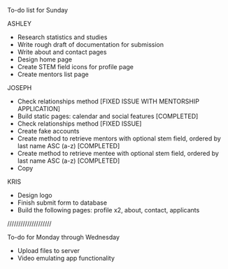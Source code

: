 To-do list for Sunday

ASHLEY
- Research statistics and studies
- Write rough draft of documentation for submission
- Write about and contact pages
- Design home page
- Create STEM field icons for profile page
- Create mentors list page

JOSEPH
- Check relationships method [FIXED ISSUE WITH MENTORSHIP APPLICATION]
- Build static pages: calendar and social features [COMPLETED]
- Check relationships method [FIXED ISSUE]
- Create fake accounts
- Create method to retrieve mentors with optional stem field, ordered by last name ASC (a-z) [COMPLETED]
- Create method to retrieve mentee with optional stem field, ordered by last name ASC (a-z) [COMPLETED]
- Copy

KRIS
- Design logo
- Finish submit form to database
- Build the following pages: profile x2, about, contact, applicants

////////////////////

To-do for Monday through Wednesday

- Upload files to server
- Video emulating app functionality
